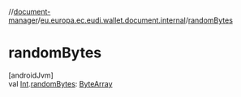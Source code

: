 //[document-manager](../../index.md)/[eu.europa.ec.eudi.wallet.document.internal](index.md)/[randomBytes](random-bytes.md)

# randomBytes

[androidJvm]\
val [Int](https://kotlinlang.org/api/latest/jvm/stdlib/kotlin/-int/index.html).[randomBytes](random-bytes.md): [ByteArray](https://kotlinlang.org/api/latest/jvm/stdlib/kotlin/-byte-array/index.html)
